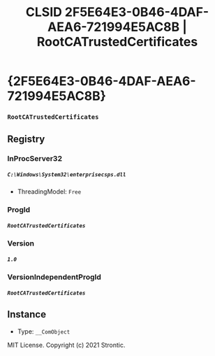 ﻿---
title: "CLSID 2F5E64E3-0B46-4DAF-AEA6-721994E5AC8B | RootCATrustedCertificates"
excerpt: What is COM-Object CLSID 2F5E64E3-0B46-4DAF-AEA6-721994E5AC8B?
---

# {2F5E64E3-0B46-4DAF-AEA6-721994E5AC8B}

### `RootCATrustedCertificates`

## Registry


### InProcServer32

##### `C:\Windows\System32\enterprisecsps.dll`
* ThreadingModel: `Free`

### ProgId

##### `RootCATrustedCertificates`

### Version

##### `1.0`

### VersionIndependentProgId

##### `RootCATrustedCertificates`

## Instance

* Type: `__ComObject`

MIT License. Copyright (c) 2021 Strontic.


